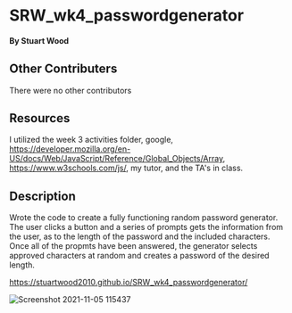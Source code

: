 # SRW_wk4_passwordgenerator

#### By **Stuart Wood** 

## Other Contributers 
There were no other contributors

## Resources
I utilized the week 3 activities folder, google, https://developer.mozilla.org/en-US/docs/Web/JavaScript/Reference/Global_Objects/Array, https://www.w3schools.com/js/, my tutor, and the TA's in class. 

## Description
Wrote the code to create a fully functioning random password generator. The user clicks a button and a series of prompts gets the information from the user, as to the length of the password and the included characters.
Once all of the propmts have been answered, the generator selects approved characters at random and creates a password of the desired length. 

https://stuartwood2010.github.io/SRW_wk4_passwordgenerator/

![Screenshot 2021-11-05 115437](https://user-images.githubusercontent.com/92122028/140556594-e97a3948-0147-4a2b-ab65-05d3d2b0fbe0.png)
